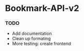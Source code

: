 # Bookmark-API-v2


### TODO
- Add documentation
- Clean up formating
- More testing: create frontend
